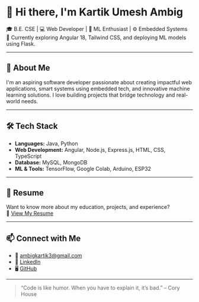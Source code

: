 # 👋 Hi there, I'm Kartik Umesh Ambig

🎓 B.E. CSE | 💻 Web Developer | 🤖 ML Enthusiast | ⚙️ Embedded Systems  
🔭 Currently exploring Angular 18, Tailwind CSS, and deploying ML models using Flask.

---

## 🚀 About Me

I'm an aspiring software developer passionate about creating impactful web applications, smart systems using embedded tech, and innovative machine learning solutions. I love building projects that bridge technology and real-world needs.

---

## 🛠️ Tech Stack

- **Languages:** Java, Python  
- **Web Development:** Angular, Node.js, Express.js, HTML, CSS, TypeScript  
- **Database:** MySQL, MongoDB  
- **ML & Tools:** TensorFlow, Google Colab, Arduino, ESP32  

---

## 📄 Resume

Want to know more about my education, projects, and experience?  
📌 [View My Resume](https://drive.google.com/file/d/1WlyaG49JWsNm_0M-o1vWquDUJd0K0rdV/view?usp=drive_link)

---

## 📫 Connect with Me

- 📧 [ambigkartik3@gmail.com](mailto:ambigkartik3@gmail.com)  
- 💼 [LinkedIn](https://linkedin.com/in/kartik-ambig-844260296)  
- 🖥️ [GitHub](https://github.com/kartikambig149)

---

> “Code is like humor. When you have to explain it, it’s bad.” – Cory House
